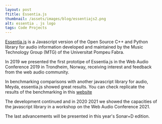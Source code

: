 ```yaml
---
layout: post
ftitle: Essentia.js
thumbnail: /assets/images/blog/essentiajs2.png
alt: essentia . js logo
tags: Code Projects
---
```


[Essentia.js](https://mtg.github.io/essentia.js/docs/api/) is a Javascript version of the Open Source C++ and Python library for audio information 
developed and maintained by the Music Technology Group (MTG) of the Universitat Pompeu Fabra.

In 2019 we presented the first prototipe of Essentia.js in the Web Audio Conference 2019 in Trondheim, Norway,
receiving interest and feedback from the web audio community.

In benchmarking comparisons with another javascript library for audio, Meyda, essentia.js showed great results.
You can check replicate the results of the benchmarking in this [website](https://mtg.github.io/essentia.js-benchmarks/)

The development continued and in 2020 2021 we showed the capacities of the javascript library in a workshop on the Web Audio Conference 2021.

The last advancements will be presented in this year's Sonar+D edition. 